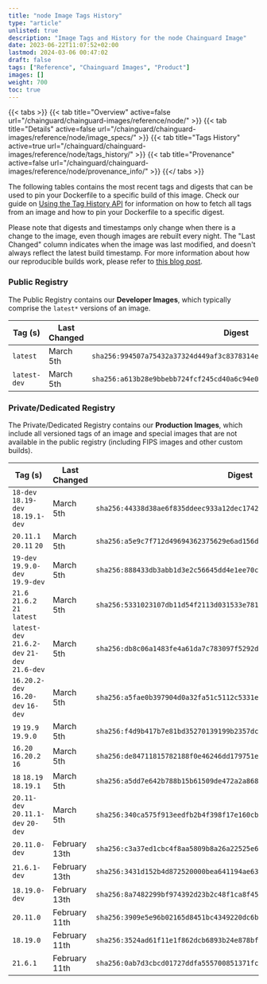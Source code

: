 ```yaml
---
title: "node Image Tags History"
type: "article"
unlisted: true
description: "Image Tags and History for the node Chainguard Image"
date: 2023-06-22T11:07:52+02:00
lastmod: 2024-03-06 00:47:02
draft: false
tags: ["Reference", "Chainguard Images", "Product"]
images: []
weight: 700
toc: true
---
```


{{< tabs >}}
{{< tab title="Overview" active=false url="/chainguard/chainguard-images/reference/node/" >}}
{{< tab title="Details" active=false url="/chainguard/chainguard-images/reference/node/image_specs/" >}}
{{< tab title="Tags History" active=true url="/chainguard/chainguard-images/reference/node/tags_history/" >}}
{{< tab title="Provenance" active=false url="/chainguard/chainguard-images/reference/node/provenance_info/" >}}
{{</ tabs >}}

The following tables contains the most recent tags and digests that can be used to pin your Dockerfile to a specific build of this image. Check our guide on [Using the Tag History API](/chainguard/chainguard-images/using-the-tag-history-api/) for information on how to fetch all tags from an image and how to pin your Dockerfile to a specific digest.

Please note that digests and timestamps only change when there is a change to the image, even though images are rebuilt every night. The "Last Changed" column indicates when the image was last modified, and doesn't always reflect the latest build timestamp. For more information about how our reproducible builds work, please refer to [this blog post](https://www.chainguard.dev/unchained/reproducing-chainguards-reproducible-image-builds).

### Public Registry
The Public Registry contains our **Developer Images**, which typically comprise the `latest*` versions of an image.

| Tag (s)       | Last Changed | Digest                                                                    |
|---------------|--------------|---------------------------------------------------------------------------|
|  `latest`     | March 5th    | `sha256:994507a75432a37324d449af3c8378314e2fc212f8f9cd3e336945f2b56f84db` |
|  `latest-dev` | March 5th    | `sha256:a613b28e9bbebb724fcf245cd40a6c94e0496a9a367966b6bf455ca64d0c059f` |


### Private/Dedicated Registry
The Private/Dedicated Registry contains our **Production Images**, which include all versioned tags of an image and special images that are not available in the public registry (including FIPS images and other custom builds).

| Tag (s)                                        | Last Changed  | Digest                                                                    |
|------------------------------------------------|---------------|---------------------------------------------------------------------------|
|  `18-dev` `18.19-dev` `18.19.1-dev`            | March 5th     | `sha256:44338d38ae6f835ddeec933a12dec1742eefcacc6a69040c33582ccc57f1b22c` |
|  `20.11.1` `20.11` `20`                        | March 5th     | `sha256:a5e9c7f712d49694362375629e6ad156de13f63024bd8e5d85caf828378a9564` |
|  `19-dev` `19.9.0-dev` `19.9-dev`              | March 5th     | `sha256:888433db3abb1d3e2c56645dd4e1ee70cc0f9fd785129e8a6a9a20b8e05f5d14` |
|  `21.6` `21.6.2` `21` `latest`                 | March 5th     | `sha256:5331023107db11d54f2113d031533e7812e311132bbbdb3dfc6178e7558485a2` |
|  `latest-dev` `21.6.2-dev` `21-dev` `21.6-dev` | March 5th     | `sha256:db8c06a1483fe4a61da7c783097f5292dfc423187a15778292f0f40e2199318c` |
|  `16.20.2-dev` `16.20-dev` `16-dev`            | March 5th     | `sha256:a5fae0b397904d0a32fa51c5112c5331e36d2afd918e37c13c1a98417d148709` |
|  `19` `19.9` `19.9.0`                          | March 5th     | `sha256:f4d9b417b7e81bd35270139199b2357dc2e08c8f52e8e43a580924f3f292d68d` |
|  `16.20` `16.20.2` `16`                        | March 5th     | `sha256:de84711815782188f0e46246dd179751e5260b2b5d5c154bebbee947657282a0` |
|  `18` `18.19` `18.19.1`                        | March 5th     | `sha256:a5dd7e642b788b15b61509de472a2a8689099f489a239994d1921256ec0d854b` |
|  `20.11-dev` `20.11.1-dev` `20-dev`            | March 5th     | `sha256:340ca575f913eedfb2b4f398f17e160cb2188d8d19449e770a59ce2b5877b520` |
|  `20.11.0-dev`                                 | February 13th | `sha256:c3a37ed1cbc4f8aa5809b8a26a22525e670ef64ab274261305d450bed6f0a54a` |
|  `21.6.1-dev`                                  | February 13th | `sha256:3431d152b4d872520000bea641194ae63a680321d6ec07ba59ea11c7a7c458d5` |
|  `18.19.0-dev`                                 | February 13th | `sha256:8a7482299bf974392d23b2c48f1ca8f453f53f01d06f440efd4ed8a8dfe2ae42` |
|  `20.11.0`                                     | February 11th | `sha256:3909e5e96b02165d8451bc4349220dc6bcdd5a1131ec5d12e080d1539a66f0e4` |
|  `18.19.0`                                     | February 11th | `sha256:3524ad61f11e1f862dcb6893b24e878bfa917c6e6ed92935b6fbc5c31b271a3b` |
|  `21.6.1`                                      | February 11th | `sha256:0ab7d3cbcd01727ddfa555700851371fcda4ce95c38cceed10452d14632d55ef` |

